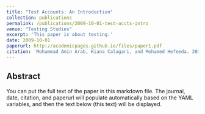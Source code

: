 ```yaml
---
title: "Test Accounts: An Introduction"
collection: publications
permalink: /publications/2009-10-01-test-accts-intro
venue: "Testing Studies"
excerpt: 'This paper is about testing.'
date: 2009-10-01
paperurl: http://academicpages.github.io/files/paper1.pdf
citation: 'Mohammad Amin Arab, Kiana Calagari, and Mohamed Hefeeda. 2019. Band and Quality Selection for Efficient Transmission of Hyperspectral Images. In <i>Proceedings of the 27th ACM International Conference on Multimedia</i> (<i>MM '19</i>). Association for Computing Machinery, New York, NY, USA, 2423–2430.'
---
```


## Abstract
You can put the full text of the paper in this markdown file. The journal, date, citation, and paperurl will populate automatically based on the YAML variables, and then the text below (this text) will be displayed.

